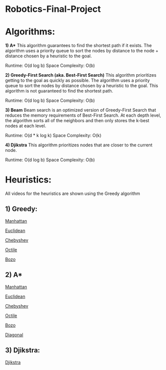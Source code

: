 # Robotics-Final-Project

# Algorithms:

**1) A\***
This algorithm guarantees to find the shortest path if it exists. The algorithm uses a priority queue to sort the nodes by distance to the node + distance chosen by a heuristic to the goal.

Runtime: O(d log b)
Space Complexity: O(b)

**2) Greedy-First Search (aka. Best-First Search)**
This algorithm prioritizes getting to the goal as quickly as possible. The algorithm uses a priority queue to sort the nodes by distance chosen by a heuristic to the goal. This algorithm is not guaranteed to find the shortest path.

Runtime: O(d log b)
Space Complexity: O(b)

**3) Beam**
Beam search is an optimized version of Greedy-First Search that reduces the memory requirements of Best-First Search. At each depth level, the algorithm sorts all of the neighbors and then only stores the k-best nodes at each level.

Runtime: O(d * k log k)
Space Complexity: O(k)

**4) Djikstra**
This algorithm prioritizes nodes that are closer to the current node.

Runtime: O(d log b)
Space Complexity: O(b)

# Heuristics: 
All videos for the heuristics are shown using the Greedy algorithm

## 1) Greedy:
[Manhattan](https://youtu.be/X4M8PvoTzAQ)

[Euclidean](https://youtu.be/D5H7L5vYMzI)

[Chebyshev](https://youtu.be/Cp9DrXKQI-w)

[Octile](https://youtu.be/lyZvc4FDa54)

[Bozo](https://youtu.be/Iguz9JbiYVQ)

## 2) A\*
[Manhattan](https://youtu.be/WIc21hOAth8)

[Euclidean](https://youtu.be/3u1lxfqrvY4)

[Chebyshev](https://youtu.be/WCrXmY2Jtw4)

[Octile](https://youtu.be/QiEmjwGPaGU)

[Bozo](https://youtu.be/biGdXdjMwMc)

[Diagonal](https://youtu.be/IwjQEz6H3CE)

## 3) Djikstra:
[Djikstra](https://youtu.be/LYqw2WOBfUY)
